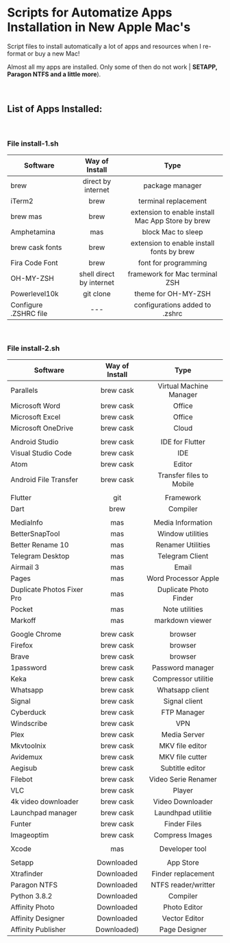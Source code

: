 
# Scripts for Automatize Apps Installation in New Apple Mac's

Script files to install automatically a lot of apps and resources when I re-format or buy a new Mac!

Almost all my apps are installed. Only some of then do not work | **SETAPP, Paragon NTFS and a little more**).

</br>

## List of Apps Installed:

</br>

### File install-1.sh ###

| Software | Way of Install | Type |
|---|:-:|:-:|
| brew | direct by internet | package manager |
| iTerm2 | brew | terminal replacement |
| brew mas | brew | extension to enable install Mac App Store by brew |
| Amphetamina | mas | block Mac to sleep |
| brew cask fonts | brew | extension to enable install fonts by brew |
| Fira Code Font | brew | font for programming |
| OH-MY-ZSH | shell direct by internet | framework for Mac terminal ZSH |
| Powerlevel10k | git clone | theme for OH-MY-ZSH |
| Configure .ZSHRC file | --- | configurations added to .zshrc |

</br>

### File install-2.sh ###


|  Software | Way of Install | Type |
| ---|:-:|:-:|
| Parallels | brew cask | Virtual Machine Manager |
| Microsoft Word | brew cask | Office |
| Microsoft Excel | brew cask | Office |
| Microsoft OneDrive | brew cask | Cloud |
|   |  |  |
| Android Studio | brew cask | IDE for Flutter |
| Visual Studio Code | brew cask | IDE |
| Atom | brew cask | Editor |
| Android File Transfer | brew cask | Transfer files to Mobile |
|   |  |  |
| Flutter | git | Framework |
| Dart | brew | Compiler |
|   |  |  |
| MediaInfo | mas | Media Information |
| BetterSnapTool | mas | Window utilities |
| Better Rename 10 | mas | Renamer Utilities |
| Telegram Desktop | mas | Telegram Client |
| Airmail 3 | mas | Email |
| Pages | mas | Word Processor Apple |
| Duplicate Photos Fixer Pro | mas | Duplicate Photo Finder |
| Pocket | mas | Note utilities |
| Markoff | mas | markdown viewer |
|   |  |  |
| Google Chrome | brew cask | browser  |
| Firefox | brew cask | browser |
| Brave | brew cask | browser |
| 1password | brew cask | Password manager |
| Keka | brew cask | Compressor utilitie |
| Whatsapp | brew cask | Whatsapp client |
| Signal | brew cask | Signal client |
| Cyberduck | brew cask | FTP Manager |
| Windscribe | brew cask | VPN |
| Plex | brew cask | Media Server |
| Mkvtoolnix | brew cask | MKV file editor |
| Avidemux | brew cask | MKV file cutter |
| Aegisub | brew cask | Subtitle editor |
| Filebot | brew cask | Video Serie Renamer |
| VLC | brew cask | Player |
| 4k video downloader | brew cask | Video Downloader |
| Launchpad manager | brew cask | Laundhpad utilitie |
| Funter | brew cask | Finder Files |
| Imageoptim | brew cask | Compress Images |
|   |  |  |
| Xcode | mas | Developer tool |
|   |  |  |
| Setapp | Downloaded | App Store |
| Xtrafinder | Downloaded | Finder replacement |
| Paragon NTFS | Downloaded | NTFS reader/writter |
| Python 3.8.2 | Downloaded | Compiler |
| Affinity Photo | Downloaded | Photo Editor |
| Affinity Designer | Downloaded | Vector Editor |
| Affinity Publisher | Downloaded)| Page Designer |
